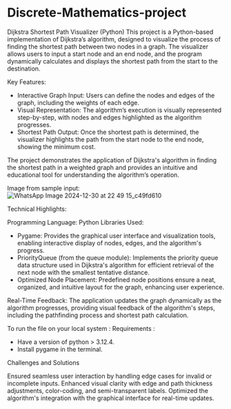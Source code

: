 # Discrete-Mathematics-project
Dijkstra Shortest Path Visualizer (Python)
This project is a Python-based implementation of Dijkstra’s algorithm, designed to visualize the process of finding the shortest path between two nodes in a graph. The visualizer allows users to input a start node and an end node, and the program dynamically calculates and displays the shortest path from the start to the destination.

Key Features:

* Interactive Graph Input: Users can define the nodes and edges of the graph, including the weights of each edge.
* Visual Representation: The algorithm’s execution is visually represented step-by-step, with nodes and edges highlighted as the algorithm progresses.
* Shortest Path Output: Once the shortest path is determined, the visualizer highlights the path from the start node to the end node, showing the minimum cost.

The project demonstrates the application of Dijkstra's algorithm in finding the shortest path in a weighted graph and provides an intuitive and educational tool for understanding the algorithm’s operation.

Image from sample input:![WhatsApp Image 2024-12-30 at 22 49 15_c49fd610](https://github.com/user-attachments/assets/9b0cc898-5545-445f-bdac-7a686c1bd3fe)


Technical Highlights:

Programming Language: Python
Libraries Used:
* Pygame: Provides the graphical user interface and visualization tools, enabling interactive display of nodes, edges, and the algorithm's progress.
* PriorityQueue (from the queue module): Implements the priority queue data structure used in Dijkstra's algorithm for efficient retrieval of the next node with the smallest tentative distance.
* Optimized Node Placement: Predefined node positions ensure a neat, organized, and intuitive layout for the graph, enhancing user experience.

Real-Time Feedback: The application updates the graph dynamically as the algorithm progresses, providing visual feedback of the algorithm's steps, including the pathfinding process and shortest path calculation.

To run the file on your local system :
Requirements :

* Have a version of python > 3.12.4.
* Install pygame in the terminal.

Challenges and Solutions

Ensured seamless user interaction by handling edge cases for invalid or incomplete inputs. Enhanced visual clarity with edge and path thickness adjustments, color-coding, and semi-transparent labels. Optimized the algorithm's integration with the graphical interface for real-time updates.
